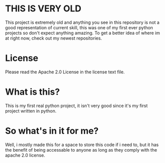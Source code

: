 # THIS IS VERY OLD
This project is extremely old and anything you see in this repository is not a good representation of current skill, this was one of my first ever python projects so don't expect anything amazing. To get a better idea of where im at right now, check out my newest repositories.

# License
Please read the Apache 2.0 License in the license text file.

# What is this?
This is my first real python project, it isn't very good since it's my first project written in python.

# So what's in it for me?
Well, i mostly made this for a space to store this code if i need to, but it has the benefit of being accessable to anyone as long as they comply with
the apache 2.0 license.
